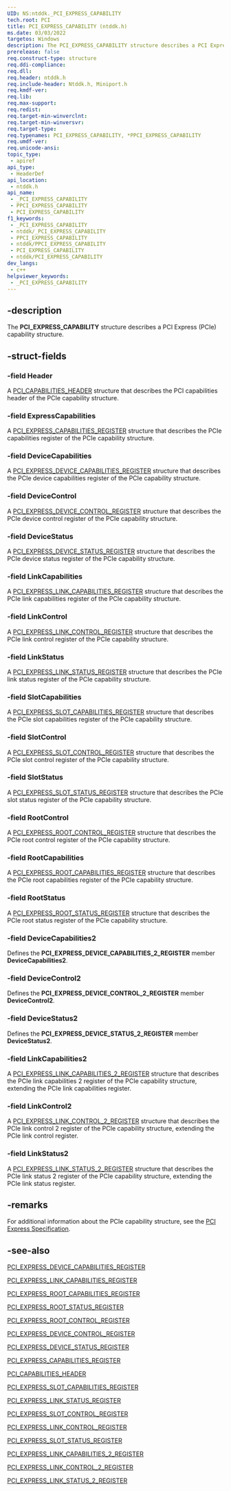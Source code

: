 ```yaml
---
UID: NS:ntddk._PCI_EXPRESS_CAPABILITY
tech.root: PCI
title: PCI_EXPRESS_CAPABILITY (ntddk.h)
ms.date: 03/03/2022
targetos: Windows
description: The PCI_EXPRESS_CAPABILITY structure describes a PCI Express (PCIe) capability structure.
prerelease: false
req.construct-type: structure
req.ddi-compliance: 
req.dll: 
req.header: ntddk.h
req.include-header: Ntddk.h, Miniport.h
req.kmdf-ver: 
req.lib: 
req.max-support: 
req.redist: 
req.target-min-winverclnt: 
req.target-min-winversvr: 
req.target-type: 
req.typenames: PCI_EXPRESS_CAPABILITY, *PPCI_EXPRESS_CAPABILITY
req.umdf-ver: 
req.unicode-ansi: 
topic_type:
 - apiref
api_type:
 - HeaderDef
api_location:
 - ntddk.h
api_name:
 - _PCI_EXPRESS_CAPABILITY
 - PPCI_EXPRESS_CAPABILITY
 - PCI_EXPRESS_CAPABILITY
f1_keywords:
 - _PCI_EXPRESS_CAPABILITY
 - ntddk/_PCI_EXPRESS_CAPABILITY
 - PPCI_EXPRESS_CAPABILITY
 - ntddk/PPCI_EXPRESS_CAPABILITY
 - PCI_EXPRESS_CAPABILITY
 - ntddk/PCI_EXPRESS_CAPABILITY
dev_langs:
 - c++
helpviewer_keywords:
 - _PCI_EXPRESS_CAPABILITY
---
```


## -description

The **PCI_EXPRESS_CAPABILITY** structure describes a PCI Express (PCIe) capability structure.

## -struct-fields

### -field Header

A [PCI_CAPABILITIES_HEADER](../wdm/ns-wdm-_pci_capabilities_header.md) structure that describes the PCI capabilities header of the PCIe capability structure.

### -field ExpressCapabilities

A [PCI_EXPRESS_CAPABILITIES_REGISTER](./ns-ntddk-_pci_express_capabilities_register.md) structure that describes the PCIe capabilities register of the PCIe capability structure.

### -field DeviceCapabilities

A [PCI_EXPRESS_DEVICE_CAPABILITIES_REGISTER](./ns-ntddk-_pci_express_device_capabilities_register.md) structure that describes the PCIe device capabilities register of the PCIe capability structure.

### -field DeviceControl

A [PCI_EXPRESS_DEVICE_CONTROL_REGISTER](./ns-ntddk-_pci_express_device_control_register.md) structure that describes the PCIe device control register of the PCIe capability structure.

### -field DeviceStatus

A [PCI_EXPRESS_DEVICE_STATUS_REGISTER](./ns-ntddk-_pci_express_device_status_register.md) structure that describes the PCIe device status register of the PCIe capability structure.

### -field LinkCapabilities

A [PCI_EXPRESS_LINK_CAPABILITIES_REGISTER](./ns-ntddk-_pci_express_link_capabilities_register.md) structure that describes the PCIe link capabilities register of the PCIe capability structure.

### -field LinkControl

A [PCI_EXPRESS_LINK_CONTROL_REGISTER](./ns-ntddk-_pci_express_link_control_register.md) structure that describes the PCIe link control register of the PCIe capability structure.

### -field LinkStatus

A [PCI_EXPRESS_LINK_STATUS_REGISTER](./ns-ntddk-_pci_express_link_status_register.md) structure that describes the PCIe link status register of the PCIe capability structure.

### -field SlotCapabilities

A [PCI_EXPRESS_SLOT_CAPABILITIES_REGISTER](./ns-ntddk-_pci_express_slot_capabilities_register.md) structure that describes the PCIe slot capabilities register of the PCIe capability structure.

### -field SlotControl

A [PCI_EXPRESS_SLOT_CONTROL_REGISTER](./ns-ntddk-_pci_express_slot_control_register.md) structure that describes the PCIe slot control register of the PCIe capability structure.

### -field SlotStatus

A [PCI_EXPRESS_SLOT_STATUS_REGISTER](./ns-ntddk-_pci_express_slot_status_register.md) structure that describes the PCIe slot status register of the PCIe capability structure.

### -field RootControl

A [PCI_EXPRESS_ROOT_CONTROL_REGISTER](./ns-ntddk-_pci_express_root_control_register.md) structure that describes the PCIe root control register of the PCIe capability structure.

### -field RootCapabilities

A [PCI_EXPRESS_ROOT_CAPABILITIES_REGISTER](./ns-ntddk-_pci_express_root_capabilities_register.md) structure that describes the PCIe root capabilities register of the PCIe capability structure.

### -field RootStatus

A [PCI_EXPRESS_ROOT_STATUS_REGISTER](./ns-ntddk-_pci_express_root_status_register.md) structure that describes the PCIe root status register of the PCIe capability structure.

### -field DeviceCapabilities2

Defines the **PCI_EXPRESS_DEVICE_CAPABILITIES_2_REGISTER** member **DeviceCapabilities2**.

### -field DeviceControl2

Defines the **PCI_EXPRESS_DEVICE_CONTROL_2_REGISTER** member **DeviceControl2**.

### -field DeviceStatus2

Defines the **PCI_EXPRESS_DEVICE_STATUS_2_REGISTER** member **DeviceStatus2**.

### -field LinkCapabilities2

A [PCI_EXPRESS_LINK_CAPABILITIES_2_REGISTER](ns-ntddk-pci_express_link_capabilities_2_register.md) structure that describes the PCIe link capabilities 2 register of the PCIe capability structure, extending the PCIe link capabilities register.

### -field LinkControl2

A [PCI_EXPRESS_LINK_CONTROL_2_REGISTER](ns-ntddk-pci_express_link_control_2_register.md) structure that describes the PCIe link control 2 register of the PCIe capability structure, extending the PCIe link control register.

### -field LinkStatus2

A [PCI_EXPRESS_LINK_STATUS_2_REGISTER](ns-ntddk-pci_express_link_status_2_register.md) structure that describes the PCIe link status 2 register of the PCIe capability structure, extending the PCIe link status register.

## -remarks

For additional information about the PCIe capability structure, see the [PCI Express Specification](https://pcisig.com/specifications/pciexpress/).

## -see-also

[PCI_EXPRESS_DEVICE_CAPABILITIES_REGISTER](./ns-ntddk-_pci_express_device_capabilities_register.md)

[PCI_EXPRESS_LINK_CAPABILITIES_REGISTER](./ns-ntddk-_pci_express_link_capabilities_register.md)

[PCI_EXPRESS_ROOT_CAPABILITIES_REGISTER](./ns-ntddk-_pci_express_root_capabilities_register.md)

[PCI_EXPRESS_ROOT_STATUS_REGISTER](./ns-ntddk-_pci_express_root_status_register.md)

[PCI_EXPRESS_ROOT_CONTROL_REGISTER](./ns-ntddk-_pci_express_root_control_register.md)

[PCI_EXPRESS_DEVICE_CONTROL_REGISTER](./ns-ntddk-_pci_express_device_control_register.md)

[PCI_EXPRESS_DEVICE_STATUS_REGISTER](./ns-ntddk-_pci_express_device_status_register.md)

[PCI_EXPRESS_CAPABILITIES_REGISTER](./ns-ntddk-_pci_express_capabilities_register.md)

[PCI_CAPABILITIES_HEADER](../wdm/ns-wdm-_pci_capabilities_header.md)

[PCI_EXPRESS_SLOT_CAPABILITIES_REGISTER](./ns-ntddk-_pci_express_slot_capabilities_register.md)

[PCI_EXPRESS_LINK_STATUS_REGISTER](./ns-ntddk-_pci_express_link_status_register.md)

[PCI_EXPRESS_SLOT_CONTROL_REGISTER](./ns-ntddk-_pci_express_slot_control_register.md)

[PCI_EXPRESS_LINK_CONTROL_REGISTER](./ns-ntddk-_pci_express_link_control_register.md)

[PCI_EXPRESS_SLOT_STATUS_REGISTER](./ns-ntddk-_pci_express_slot_status_register.md)

[PCI_EXPRESS_LINK_CAPABILITIES_2_REGISTER](ns-ntddk-pci_express_link_capabilities_2_register.md)

[PCI_EXPRESS_LINK_CONTROL_2_REGISTER](ns-ntddk-pci_express_link_control_2_register.md) 

[PCI_EXPRESS_LINK_STATUS_2_REGISTER](ns-ntddk-pci_express_link_status_2_register.md)

